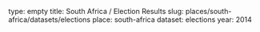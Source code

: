 type: empty
title: South Africa / Election Results
slug: places/south-africa/datasets/elections
place: south-africa
dataset: elections
year: 2014
